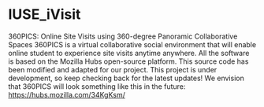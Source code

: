 # IUSE_iVisit
360PICS: Online Site Visits using 360-degree Panoramic Collaborative Spaces  360PICS is a virtual collaborative social environment that will enable online student to experience site visits anytime anywhere. All the software is based on the Mozilla Hubs open-source platform. This source code has been modified and adapted for our project.  This project is under development, so keep checking back for the latest updates!  We envision that 360PICS will look something like this in the future: https://hubs.mozilla.com/34KgKsm/

